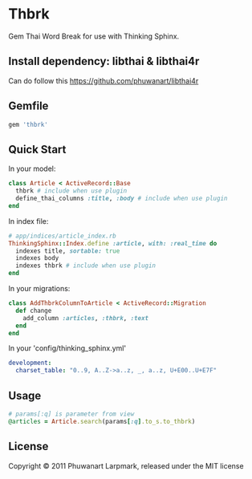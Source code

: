 # Thbrk

Gem Thai Word Break for use with Thinking Sphinx.

## Install dependency: libthai & libthai4r

Can do follow this https://github.com/phuwanart/libthai4r

## Gemfile

```bash
gem 'thbrk'
```

## Quick Start

In your model:

```ruby
class Article < ActiveRecord::Base
  thbrk # include when use plugin
  define_thai_columns :title, :body # include when use plugin
end
```

In index file:

```ruby
# app/indices/article_index.rb
ThinkingSphinx::Index.define :article, with: :real_time do
  indexes title, sortable: true
  indexes body
  indexes thbrk # include when use plugin
end
```

In your migrations:

```ruby
class AddThbrkColumnToArticle < ActiveRecord::Migration
  def change
    add_column :articles, :thbrk, :text
  end
end
```

In your 'config/thinking_sphinx.yml'

```yml
development:
  charset_table: "0..9, A..Z->a..z, _, a..z, U+E00..U+E7F"
```

## Usage

```ruby
# params[:q] is parameter from view
@articles = Article.search(params[:q].to_s.to_thbrk)
```

## License

Copyright © 2011 Phuwanart Larpmark, released under the MIT license
